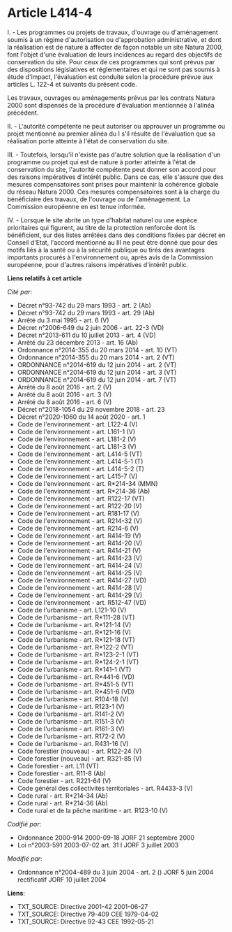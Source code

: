 # Article L414-4

I. - Les programmes ou projets de travaux, d'ouvrage ou d'aménagement soumis à un régime d'autorisation ou d'approbation
administrative, et dont la réalisation est de nature à affecter de façon notable un site Natura 2000, font l'objet d'une
évaluation de leurs incidences au regard des objectifs de conservation du site. Pour ceux de ces programmes qui sont prévus
par des dispositions législatives et réglementaires et qui ne sont pas soumis à étude d'impact, l'évaluation est conduite
selon la procédure prévue aux articles L. 122-4 et suivants du présent code.

Les travaux, ouvrages ou aménagements prévus par les contrats Natura 2000 sont dispensés de la procédure d'évaluation
mentionnée à l'alinéa précédent.

II. - L'autorité compétente ne peut autoriser ou approuver un programme ou projet mentionné au premier alinéa du I s'il
résulte de l'évaluation que sa réalisation porte atteinte à l'état de conservation du site.

III. - Toutefois, lorsqu'il n'existe pas d'autre solution que la réalisation d'un programme ou projet qui est de nature à
porter atteinte à l'état de conservation du site, l'autorité compétente peut donner son accord pour des raisons impératives
d'intérêt public. Dans ce cas, elle s'assure que des mesures compensatoires sont prises pour maintenir la cohérence globale
du réseau Natura 2000. Ces mesures compensatoires sont à la charge du bénéficiaire des travaux, de l'ouvrage ou de
l'aménagement. La Commission européenne en est tenue informée.

IV. - Lorsque le site abrite un type d'habitat naturel ou une espèce prioritaires qui figurent, au titre de la protection
renforcée dont ils bénéficient, sur des listes arrêtées dans des conditions fixées par décret en Conseil d'Etat, l'accord
mentionné au III ne peut être donné que pour des motifs liés à la santé ou à la sécurité publique ou tirés des avantages
importants procurés à l'environnement ou, après avis de la Commission européenne, pour d'autres raisons impératives d'intérêt
public.

**Liens relatifs à cet article**

_Cité par_:

  - Décret n°93-742 du 29 mars 1993 - art. 2 (Ab)
  - Décret n°93-742 du 29 mars 1993 - art. 29 (Ab)
  - Arrêté du 3 mai 1995 - art. 6 (V)
  - Décret n°2006-649 du 2 juin 2006 - art. 22-3 (VD)
  - Décret n°2013-611 du 10 juillet 2013 - art. 4 (VD)
  - Arrêté du 23 décembre 2013 - art. 16 (Ab)
  - Ordonnance n°2014-355 du 20 mars 2014 - art. 10 (VT)
  - Ordonnance n°2014-355 du 20 mars 2014 - art. 2 (VT)
  - ORDONNANCE n°2014-619 du 12 juin 2014 - art. 2 (VT)
  - ORDONNANCE n°2014-619 du 12 juin 2014 - art. 3 (VT)
  - ORDONNANCE n°2014-619 du 12 juin 2014 - art. 7 (VT)
  - Arrêté du 8 août 2016 - art. 2 (V)
  - Arrêté du 8 août 2016 - art. 3 (V)
  - Arrêté du 8 août 2016 - art. 6 (V)
  - Décret n°2018-1054 du 29 novembre 2018 - art. 23
  - Décret n°2020-1060 du 14 août 2020 - art. 1
  - Code de l'environnement - art. L122-4 (V)
  - Code de l'environnement - art. L161-1 (V)
  - Code de l'environnement - art. L181-2 (V)
  - Code de l'environnement - art. L181-3 (V)
  - Code de l'environnement - art. L414-5 (VT)
  - Code de l'environnement - art. L414-5-1 (T)
  - Code de l'environnement - art. L414-5-2 (T)
  - Code de l'environnement - art. L415-7 (V)
  - Code de l'environnement - art. R*214-34 (MMN)
  - Code de l'environnement - art. R*214-36 (Ab)
  - Code de l'environnement - art. R122-17 (VT)
  - Code de l'environnement - art. R122-20 (V)
  - Code de l'environnement - art. R181-17 (V)
  - Code de l'environnement - art. R214-32 (V)
  - Code de l'environnement - art. R214-6 (V)
  - Code de l'environnement - art. R414-19 (V)
  - Code de l'environnement - art. R414-20 (V)
  - Code de l'environnement - art. R414-21 (V)
  - Code de l'environnement - art. R414-23 (V)
  - Code de l'environnement - art. R414-24 (V)
  - Code de l'environnement - art. R414-25 (V)
  - Code de l'environnement - art. R414-27 (VD)
  - Code de l'environnement - art. R414-28 (V)
  - Code de l'environnement - art. R414-29 (V)
  - Code de l'environnement - art. R512-47 (VD)
  - Code de l'urbanisme - art. L121-10 (V)
  - Code de l'urbanisme - art. R*111-28 (VT)
  - Code de l'urbanisme - art. R*121-14 (V)
  - Code de l'urbanisme - art. R*121-16 (V)
  - Code de l'urbanisme - art. R*121-18 (VT)
  - Code de l'urbanisme - art. R*122-2 (VT)
  - Code de l'urbanisme - art. R*123-2-1 (VT)
  - Code de l'urbanisme - art. R*124-2-1 (VT)
  - Code de l'urbanisme - art. R*141-1 (VT)
  - Code de l'urbanisme - art. R*441-6 (VD)
  - Code de l'urbanisme - art. R*451-5 (VT)
  - Code de l'urbanisme - art. R*451-6 (VD)
  - Code de l'urbanisme - art. R104-18 (V)
  - Code de l'urbanisme - art. R123-1 (V)
  - Code de l'urbanisme - art. R141-2 (V)
  - Code de l'urbanisme - art. R151-3 (V)
  - Code de l'urbanisme - art. R161-3 (V)
  - Code de l'urbanisme - art. R172-2 (V)
  - Code de l'urbanisme - art. R431-16 (V)
  - Code forestier (nouveau) - art. R122-24 (V)
  - Code forestier (nouveau) - art. R321-85 (V)
  - Code forestier - art. L11 (VT)
  - Code forestier - art. R11-8 (Ab)
  - Code forestier - art. R221-64 (V)
  - Code général des collectivités territoriales - art. R4433-3 (V)
  - Code rural - art. R*214-34 (Ab)
  - Code rural - art. R*214-36 (Ab)
  - Code rural et de la pêche maritime - art. R123-10 (V)

_Codifié par_:

  - Ordonnance 2000-914 2000-09-18 JORF 21 septembre 2000
  - Loi n°2003-591 2003-07-02 art. 31 I JORF 3 juillet 2003

_Modifié par_:

  - Ordonnance n°2004-489 du 3 juin 2004 - art. 2 () JORF 5 juin 2004 rectificatif JORF 10 juillet 2004

**Liens**:

  - TXT_SOURCE: Directive 2001-42 2001-06-27
  - TXT_SOURCE: Directive 79-409 CEE 1979-04-02
  - TXT_SOURCE: Directive 92-43 CEE 1992-05-21
